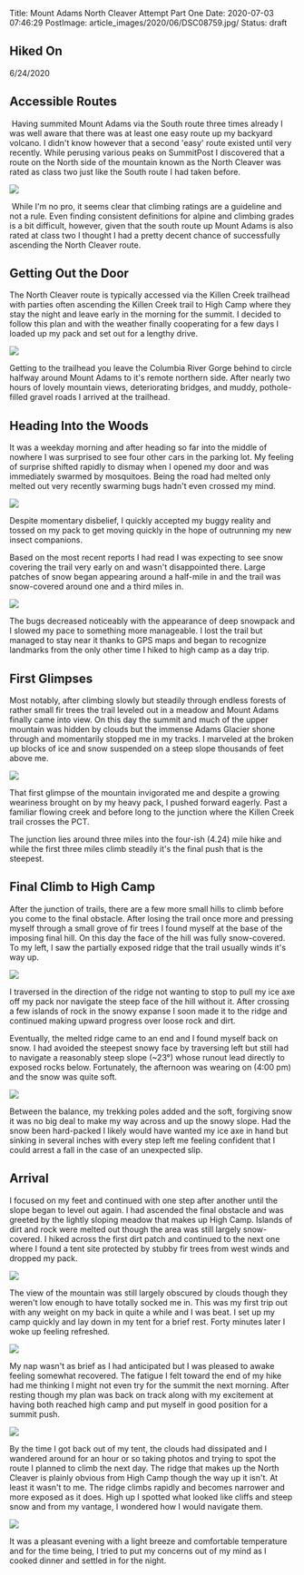 Title: Mount Adams North Cleaver Attempt Part One
Date: 2020-07-03 07:46:29
PostImage: article_images/2020/06/DSC08759.jpg/
Status: draft

## Hiked On

6/24/2020

## Accessible Routes

​	Having summited Mount Adams via the South route three times already I was well aware that there was at least one easy route up my backyard volcano. I didn't know however that a second 'easy' route existed until very recently. While perusing various peaks on SummitPost I discovered that a route on the North side of the mountain known as the North Cleaver was rated as class two just like the South route I had taken before.

![](\media\images\2020\06\DSC08708.jpg)

​	While I'm no pro, it seems clear that climbing ratings are a guideline and not a rule. Even finding consistent definitions for alpine and climbing grades is a bit difficult, however, given that the south route up Mount Adams is also rated at class two I thought I had a pretty decent chance of successfully ascending the North Cleaver route.

## Getting Out the Door

The North Cleaver route is typically accessed via the Killen Creek trailhead with parties often ascending the Killen Creek trail to High Camp where they stay the night and leave early in the morning for the summit. I decided to follow this plan and with the weather finally cooperating for a few days I loaded up my pack and set out for a lengthy drive.

![](\media\images\2020\06\DSC08671.jpg)

Getting to the trailhead you leave the Columbia River Gorge behind to circle halfway around Mount Adams to it's remote northern side. After nearly two hours of lovely mountain views, deteriorating bridges, and muddy, pothole-filled gravel roads I arrived at the trailhead.

## Heading Into the Woods

It was a weekday morning and after heading so far into the middle of nowhere I was surprised to see four other cars in the parking lot. My feeling of surprise shifted rapidly to dismay when I opened my door and was immediately swarmed by mosquitoes. Being the road had melted only melted out very recently swarming bugs hadn't even crossed my mind.

![](\media\images\2020\06\DSC08672.jpg)

Despite momentary disbelief, I quickly accepted my buggy reality and tossed on my pack to get moving quickly in the hope of outrunning my new insect companions.

Based on the most recent reports I had read I was expecting to see snow covering the trail very early on and wasn't disappointed there. Large patches of snow began appearing around a half-mile in and the trail was snow-covered around one and a third miles in.

![](\media\images\2020\06\DSC08683.jpg)

The bugs decreased noticeably with the appearance of deep snowpack and I slowed my pace to something more manageable. I lost the trail but managed to stay near it thanks to GPS maps and began to recognize landmarks from the only other time I hiked to high camp as a day trip.

## First Glimpses

Most notably, after climbing slowly but steadily through endless forests of rather small fir trees the trail leveled out in a meadow and Mount Adams finally came into view. On this day the summit and much of the upper mountain was hidden by clouds but the immense Adams Glacier shone through and momentarily stopped me in my tracks. I marveled at the broken up blocks of ice and snow suspended on a steep slope thousands of feet above me.

![](\media\images\2020\06\DSC08715.jpg)

That first glimpse of the mountain invigorated me and despite a growing weariness brought on by my heavy pack, I pushed forward eagerly. Past a familiar flowing creek and before long to the junction where the Killen Creek trail crosses the PCT.

The junction lies around three miles into the four-ish (4.24) mile hike and while the first three miles climb steadily it's the final push that is the steepest.

## Final Climb to High Camp

After the junction of trails, there are a few more small hills to climb before you come to the final obstacle. After losing the trail once more and pressing myself through a small grove of fir trees I found myself at the base of the imposing final hill. On this day the face of the hill was fully snow-covered. To my left, I saw the partially exposed ridge that the trail usually winds it's way up.

![](\media\images\2020\06\DSC08729.jpg)

I traversed in the direction of the ridge not wanting to stop to pull my ice axe off my pack nor navigate the steep face of the hill without it. After crossing a few islands of rock in the snowy expanse I soon made it to the ridge and continued making upward progress over loose rock and dirt.

Eventually, the melted ridge came to an end and I found myself back on snow. I had avoided the steepest snowy face by traversing left but still had to navigate a reasonably steep slope (~23°) whose runout lead directly to exposed rocks below. Fortunately, the afternoon was wearing on (4:00 pm) and the snow was quite soft.

![](\media\images\2020\06\DSC08740.jpg)

Between the balance, my trekking poles added and the soft, forgiving snow it was no big deal to make my way across and up the snowy slope. Had the snow been hard-packed I likely would have wanted my ice axe in hand but sinking in several inches with every step left me feeling confident that I could arrest a fall in the case of an unexpected slip.

## Arrival

I focused on my feet and continued with one step after another until the slope began to level out again. I had ascended the final obstacle and was greeted by the lightly sloping meadow that makes up High Camp. Islands of dirt and rock were melted out though the area was still largely snow-covered. I hiked across the first dirt patch and continued to the next one where I found a tent site protected by stubby fir trees from west winds and dropped my pack.

![](\media\images\2020\06\DSC08743.jpg)

The view of the mountain was still largely obscured by clouds though they weren't low enough to have totally socked me in. This was my first trip out with any weight on my back in quite a while and I was beat. I set up my camp quickly and lay down in my tent for a brief rest. Forty minutes later I woke up feeling refreshed.

![](\media\images\2020\06\DSC08759.jpg)

My nap wasn't as brief as I had anticipated but I was pleased to awake feeling somewhat recovered. The fatigue I felt toward the end of my hike had me thinking I might not even try for the summit the next morning. After resting though my plan was back on track along with my excitement at having both reached high camp and put myself in good position for a summit push.

![](\media\images\2020\06\DSC08823.jpg)

By the time I got back out of my tent, the clouds had dissipated and I wandered around for an hour or so taking photos and trying to spot the route I planned to climb the next day. The ridge that makes up the North Cleaver is plainly obvious from High Camp though the way up it isn't. At least it wasn't to me. The ridge climbs rapidly and becomes narrower and more exposed as it does. High up I spotted what looked like cliffs and steep snow and from my vantage, I wondered how I would navigate them.

![](\media\images\2020\06\DSC09946.jpg)

It was a pleasant evening with a light breeze and comfortable temperature and for the time being, I tried to put my concerns out of my mind as I cooked dinner and settled in for the night.